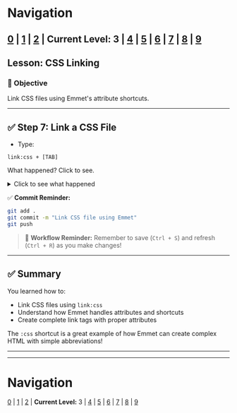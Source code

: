 # Navigation
[0](./emmet-intro-lv0.md) | [1](./emmet-intro-lv1.md) | [2](./emmet-intro-lv2.md) | **Current Level:** 3 | [4](./emmet-intro-lv4.md) | [5](./emmet-intro-lv5.md) | [6](./emmet-intro-lv6.md) | [7](./emmet-intro-lv7.md) | [8](./emmet-intro-lv8.md) | [9](./emmet-intro-lv9.md)
---

## Lesson: CSS Linking

### 🎯 Objective

Link CSS files using Emmet's attribute shortcuts.

---

## ✅ Step 7: Link a CSS File

* Type:

```
link:css + [TAB]
```

What happened? Click to see.

<details>
  <summary>Click to see what happened</summary>
  <div>
    <p>This created a complete CSS link tag `<link rel="stylesheet" href="style.css">`! Emmet automatically added the `rel` attribute and linked to your `style.css` file. The `:css` part tells Emmet to create a stylesheet link specifically.</p>
  </div>
</details>

✅ **Commit Reminder:**

```bash
git add .
git commit -m "Link CSS file using Emmet"
git push
```

> 🔄 **Workflow Reminder:** Remember to save (`Ctrl + S`) and refresh (`Ctrl + R`) as you make changes!

---

## ✅ Summary

You learned how to:
* Link CSS files using `link:css`
* Understand how Emmet handles attributes and shortcuts
* Create complete link tags with proper attributes

The `:css` shortcut is a great example of how Emmet can create complex HTML with simple abbreviations!

---


---

# Navigation
[0](./emmet-intro-lv0.md) | [1](./emmet-intro-lv1.md) | [2](./emmet-intro-lv2.md) | **Current Level:** 3 | [4](./emmet-intro-lv4.md) | [5](./emmet-intro-lv5.md) | [6](./emmet-intro-lv6.md) | [7](./emmet-intro-lv7.md) | [8](./emmet-intro-lv8.md) | [9](./emmet-intro-lv9.md)
